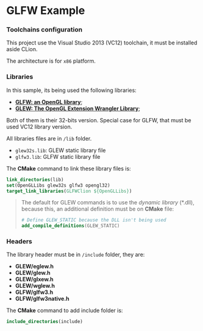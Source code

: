 # GLFW Example

### Toolchains configuration

This project use the Visual Studio 2013 (VC12) toolchain, it must be installed aside CLion.

The architecture is for `x86` platform. 

### Libraries

In this sample, its being used the following libraries:
- [**GLFW: an OpenGL library**](https://www.glfw.org/download.html);
- [**GLEW: The OpenGL Extension Wrangler Library**](http://glew.sourceforge.net/);

Both of them is their 32-bits version. Special case for GLFW, that must be used VC12 library version.

All libraries files are in `/lib` folder.

- `glew32s.lib`: GLEW static library file
- `glfw3.lib`: GLFW static library file

The **CMake** command to link these library files is:

```cmake
link_directories(lib)
set(OpenGLLibs glew32s glfw3 opengl32)
target_link_libraries(GLFWClion ${OpenGLLibs})
```

> The default for GLEW commands is to use the _dynamic library_ (*.dll), because this, an additional definition must be on **CMake** file:
> ```cmake
> # Define GLEW_STATIC because the DLL isn't being used
> add_compile_definitions(GLEW_STATIC)
> ``` 

### Headers

The library header must be in `/include` folder, they are:
- **GLEW/eglew.h**
- **GLEW/glew.h**
- **GLEW/glxew.h**
- **GLEW/wglew.h**
- **GLFW/glfw3.h**
- **GLFW/glfw3native.h**

The **CMake** command to add include folder is:
```cmake
include_directories(include)
```
